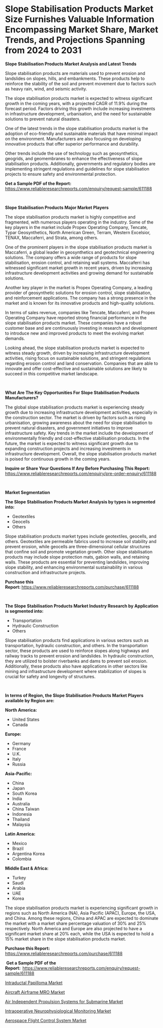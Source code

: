 <p><h1>Slope Stabilisation Products Market Size Furnishes Valuable Information Encompassing Market Share, Market Trends, and Projections Spanning from 2024 to 2031</h1></p><p><strong>Slope Stabilisation Products Market Analysis and Latest Trends</strong></p>
<p><p>Slope stabilisation products are materials used to prevent erosion and landslides on slopes, hills, and embankments. These products help to reinforce the stability of the soil and prevent movement due to factors such as heavy rain, wind, and seismic activity.</p><p>The slope stabilisation products market is expected to witness significant growth in the coming years, with a projected CAGR of 11.9% during the forecast period. Factors driving this growth include increasing investments in infrastructure development, urbanisation, and the need for sustainable solutions to prevent natural disasters.</p><p>One of the latest trends in the slope stabilisation products market is the adoption of eco-friendly and sustainable materials that have minimal impact on the environment. Manufacturers are also focusing on developing innovative products that offer superior performance and durability.</p><p>Other trends include the use of technology such as geosynthetics, geogrids, and geomembranes to enhance the effectiveness of slope stabilisation products. Additionally, governments and regulatory bodies are implementing stringent regulations and guidelines for slope stabilisation projects to ensure safety and environmental protection.</p></p>
<p><strong>Get a Sample PDF of the Report:&nbsp;</strong> <a href="https://www.reliableresearchreports.com/enquiry/request-sample/611188">https://www.reliableresearchreports.com/enquiry/request-sample/611188</a></p>
<p>&nbsp;</p>
<p><strong>Slope Stabilisation Products Major Market Players</strong></p>
<p><p>The slope stabilisation products market is highly competitive and fragmented, with numerous players operating in the industry. Some of the key players in the market include Propex Operating Company, Tencate, Typar Geosynthetics, North American Green, Terram, Western Excelsior, TENAX, Maccaferri, and Strata, among others.</p><p>One of the prominent players in the slope stabilisation products market is Maccaferri, a global leader in geosynthetics and geotechnical engineering solutions. The company offers a wide range of products for slope stabilisation, erosion control, and retaining wall systems. Maccaferri has witnessed significant market growth in recent years, driven by increasing infrastructure development activities and growing demand for sustainable solutions.</p><p>Another key player in the market is Propex Operating Company, a leading provider of geosynthetic solutions for erosion control, slope stabilisation, and reinforcement applications. The company has a strong presence in the market and is known for its innovative products and high-quality solutions.</p><p>In terms of sales revenue, companies like Tencate, Maccaferri, and Propex Operating Company have reported strong financial performance in the slope stabilisation products market. These companies have a robust customer base and are continuously investing in research and development to introduce new and improved products to meet the evolving market demands.</p><p>Looking ahead, the slope stabilisation products market is expected to witness steady growth, driven by increasing infrastructure development activities, rising focus on sustainable solutions, and stringent regulations regarding erosion control and land conservation. Companies that are able to innovate and offer cost-effective and sustainable solutions are likely to succeed in this competitive market landscape.</p></p>
<p>&nbsp;</p>
<p><strong>What Are The Key Opportunities For Slope Stabilisation Products Manufacturers?</strong></p>
<p><p>The global slope stabilisation products market is experiencing steady growth due to increasing infrastructure development activities, especially in the construction sector. The market is driven by factors such as rising urbanisation, growing awareness about the need for slope stabilisation to prevent natural disasters, and government initiatives to improve infrastructure safety. Key trends in the market include the development of environmentally friendly and cost-effective stabilisation products. In the future, the market is expected to witness significant growth due to expanding construction projects and increasing investments in infrastructure development. Overall, the slope stabilisation products market is poised for continuous growth in the coming years.</p></p>
<p><strong>Inquire or Share Your Questions If Any Before Purchasing This Report:</strong> <a href="https://www.reliableresearchreports.com/enquiry/pre-order-enquiry/611188">https://www.reliableresearchreports.com/enquiry/pre-order-enquiry/611188</a></p>
<p>&nbsp;</p>
<p><strong>Market Segmentation</strong></p>
<p><strong>The Slope Stabilisation Products Market Analysis by types is segmented into:</strong></p>
<p><ul><li>Geotextiles</li><li>Geocells</li><li>Others</li></ul></p>
<p><p>Slope stabilisation products market types include geotextiles, geocells, and others. Geotextiles are permeable fabrics used to increase soil stability and prevent erosion, while geocells are three-dimensional cellular structures that confine soil and promote vegetation growth. Other slope stabilisation products may include slope protection mats, gabion walls, and retaining walls. These products are essential for preventing landslides, improving slope stability, and enhancing environmental sustainability in various construction and infrastructure projects.</p></p>
<p><strong>Purchase this Report:&nbsp;</strong><a href="https://www.reliableresearchreports.com/purchase/611188">https://www.reliableresearchreports.com/purchase/611188</a></p>
<p>&nbsp;</p>
<p><strong>The Slope Stabilisation Products Market Industry Research by Application is segmented into:</strong></p>
<p><ul><li>Transportation</li><li>Hydraulic Construction</li><li>Others</li></ul></p>
<p><p>Slope stabilisation products find applications in various sectors such as transportation, hydraulic construction, and others. In the transportation sector, these products are used to reinforce slopes along highways and railway tracks to prevent erosion and landslides. In hydraulic construction, they are utilized to bolster riverbanks and dams to prevent soil erosion. Additionally, these products also have applications in other sectors like mining and infrastructure development where stabilization of slopes is crucial for safety and longevity of structures.</p></p>
<p>&nbsp;</p>
<p><strong>In terms of Region, the Slope Stabilisation Products Market Players available by Region are:</strong></p>
<p>
    <p> <strong> North America: </strong>
        <ul>
            <li>United States</li>
            <li>Canada</li>
        </ul>
        </p> 
    <p> <strong> Europe: </strong>
        <ul>
            <li>Germany</li>
            <li>France</li>
            <li>U.K.</li>
            <li>Italy</li>
            <li>Russia</li>
        </ul>
        </p> 
    <p> <strong> Asia-Pacific: </strong>
        <ul>
            <li>China</li>
            <li>Japan</li>
            <li>South Korea</li>
            <li>India</li>
            <li>Australia</li>
            <li>China Taiwan</li>
            <li>Indonesia</li>
            <li>Thailand</li>
            <li>Malaysia</li>
        </ul>
        </p> 
    <p> <strong> Latin America: </strong>
        <ul>
            <li>Mexico</li>
            <li>Brazil</li>
            <li>Argentina Korea</li>
            <li>Colombia</li>
        </ul>
        </p> 
    <p> <strong> Middle East & Africa: </strong>
        <ul>
            <li>Turkey</li>
            <li>Saudi</li>
            <li>Arabia</li>
            <li>UAE</li>
            <li>Korea</li>
        </ul>
    </p>
    </p>
<p><p>The slope stabilisation products market is experiencing significant growth in regions such as North America (NA), Asia Pacific (APAC), Europe, the USA, and China. Among these regions, China and APAC are expected to dominate the market with a market share percentage valuation of 30% and 25% respectively. North America and Europe are also projected to have a significant market share at 20% each, while the USA is expected to hold a 15% market share in the slope stabilisation products market.</p></p>
<p><strong>Purchase this Report: </strong><a href="https://www.reliableresearchreports.com/purchase/611188">https://www.reliableresearchreports.com/purchase/611188</a></p>
<p>&nbsp;<strong>Get a Sample PDF of the Report:&nbsp;&nbsp;</strong><a href="https://www.reliableresearchreports.com/enquiry/request-sample/611188">https://www.reliableresearchreports.com/enquiry/request-sample/611188</a></p>
<p><strong></strong></p>
<p><p><a href="https://medium.com/@oliviastone00/intraductal-papilloma-market-size-reveals-the-best-marketing-channels-in-global-industry-63f75ca77742">Intraductal Papilloma Market</a></p><p><a href="https://medium.com/@oliviastone00/aircraft-airframe-mro-market-size-cagr-trends-2024-2030-7f39f8b37a47">Aircraft Airframe MRO Market</a></p><p><a href="https://medium.com/@oliviastone00/air-independent-propulsion-systems-for-submarine-market-share-evolution-and-market-growth-trends-63d33e1e5578">Air Independent Propulsion Systems for Submarine Market</a></p><p><a href="https://medium.com/@oliviastone00/intraoperative-neurophysiological-monitoring-market-exploring-market-share-market-trends-and-62f1d0ddce10">Intraoperative Neurophysiological Monitoring Market</a></p><p><a href="https://medium.com/@oliviastone00/aerospace-flight-control-system-market-trends-and-market-analysis-forecasted-for-period-2024-2031-dac495c8fa92">Aerospace Flight Control System Market</a></p></p>